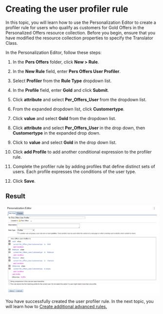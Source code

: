 # Creating the user profiler rule

In this topic, you will learn how to use the Personalization Editor to create a profiler rule for users who qualify as customers for Gold Offers in the Personalized Offers resource collection. Before you begin, ensure that you have modified the resource collection properties to specify the Translator Class.

In the Personalization Editor, follow these steps:

1. In the **Pers Offers** folder, click **New > Rule**.

2. In the **New Rule** field, enter **Pers Offers User Profiler**.

3. Select **Profiler** from the **Rule Type** dropdown list.

5. In the **Profile** field, enter **Gold** and click **Submit**.
6. Click **attribute** and select **Per_Offers_User** from the dropdown list.
7. From the expanded dropdown list, click **Customertype**.
8. Click **value** and select **Gold** from the dropdown list.

5. Click **attribute** and select **Per_Offers_User** in the drop down, then **Customertype** in the expanded drop down.

6. Click to **value** and select **Gold** in the drop down list.

7. Click **add Profile** to add another conditional expression to the profiler rule.

8. Complete the profiler rule by adding profiles that define distinct sets of users. Each profile expresses the conditions of the user type.

9. Click **Save**.  

## Result

![Pers Offers User Profiler results](./images/Pers_Offers_User_Profiler_results.png)

You have successfully created the user profiler rule. In the next topic, you will learn how to [Create additional advanced rules.](./pzn_demo_create_additional_advanced_rules.md)
